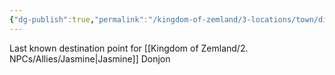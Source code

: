 ```yaml
---
{"dg-publish":true,"permalink":"/kingdom-of-zemland/3-locations/town/dim-harbour/","tags":["Town"]}
---
```


Last known destination point for [[Kingdom of Zemland/2. NPCs/Allies/Jasmine\|Jasmine]] Donjon